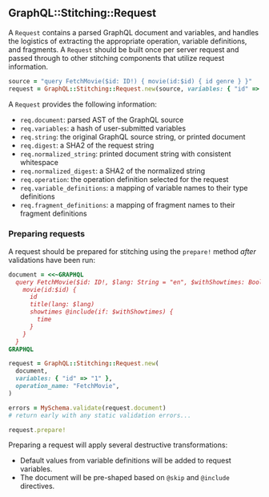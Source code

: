 ## GraphQL::Stitching::Request

A `Request` contains a parsed GraphQL document and variables, and handles the logistics of extracting the appropriate operation, variable definitions, and fragments. A `Request` should be built once per server request and passed through to other stitching components that utilize request information.

```ruby
source = "query FetchMovie($id: ID!) { movie(id:$id) { id genre } }"
request = GraphQL::Stitching::Request.new(source, variables: { "id" => "1" }, operation_name: "FetchMovie")
```

A `Request` provides the following information:

- `req.document`: parsed AST of the GraphQL source
- `req.variables`: a hash of user-submitted variables
- `req.string`: the original GraphQL source string, or printed document
- `req.digest`: a SHA2 of the request string
- `req.normalized_string`: printed document string with consistent whitespace
- `req.normalized_digest`: a SHA2 of the normalized string
- `req.operation`: the operation definition selected for the request
- `req.variable_definitions`: a mapping of variable names to their type definitions
- `req.fragment_definitions`: a mapping of fragment names to their fragment definitions

### Preparing requests

A request should be prepared for stitching using the `prepare!` method _after_ validations have been run:

```ruby
document = <<~GRAPHQL
  query FetchMovie($id: ID!, $lang: String = "en", $withShowtimes: Boolean = true) {
    movie(id:$id) {
      id
      title(lang: $lang)
      showtimes @include(if: $withShowtimes) {
        time
      }
    }
  }
GRAPHQL

request = GraphQL::Stitching::Request.new(
  document,
  variables: { "id" => "1" },
  operation_name: "FetchMovie",
)

errors = MySchema.validate(request.document)
# return early with any static validation errors...

request.prepare!
```

Preparing a request will apply several destructive transformations:

- Default values from variable definitions will be added to request variables.
- The document will be pre-shaped based on `@skip` and `@include` directives.
